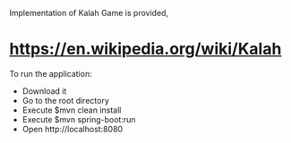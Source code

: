 Implementation of Kalah Game is provided,

# https://en.wikipedia.org/wiki/Kalah

To run the application:
 + Download it
 + Go to the root directory
 + Execute $mvn clean install
 + Execute $mvn spring-boot:run
 + Open http://localhost:8080



